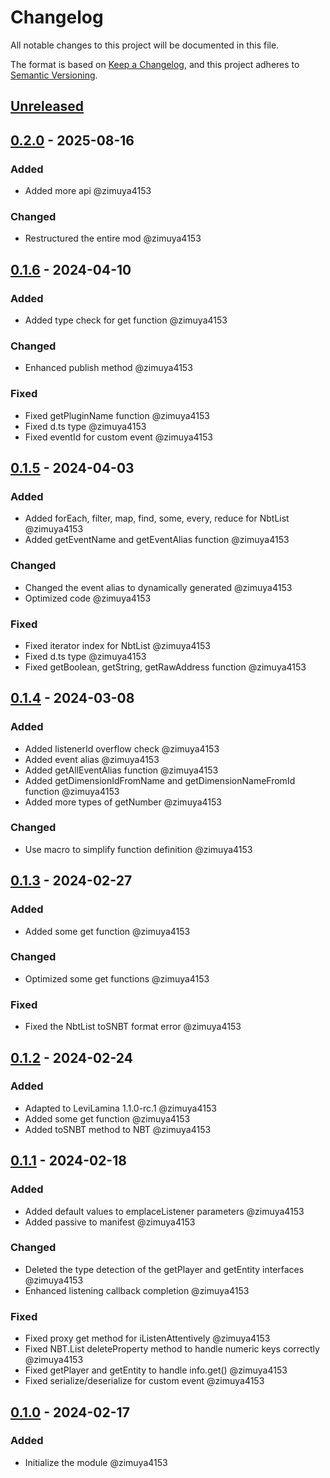 # Changelog

All notable changes to this project will be documented in this file.

The format is based on [Keep a Changelog](https://keepachangelog.com/en/1.0.0/),
and this project adheres to [Semantic Versioning](https://semver.org/spec/v2.0.0.html).

## [Unreleased]

## [0.2.0] - 2025-08-16

### Added

- Added more api @zimuya4153

### Changed

- Restructured the entire mod @zimuya4153

## [0.1.6] - 2024-04-10

### Added

- Added type check for get function @zimuya4153

### Changed

- Enhanced publish method @zimuya4153

### Fixed

- Fixed getPluginName function @zimuya4153
- Fixed d.ts type @zimuya4153
- Fixed eventId for custom event @zimuya4153

## [0.1.5] - 2024-04-03

### Added

- Added forEach, filter, map, find, some, every, reduce for NbtList @zimuya4153
- Added getEventName and getEventAlias function @zimuya4153

### Changed

- Changed the event alias to dynamically generated @zimuya4153
- Optimized code @zimuya4153

### Fixed

- Fixed iterator index for NbtList @zimuya4153
- Fixed d.ts type @zimuya4153
- Fixed getBoolean, getString, getRawAddress function @zimuya4153

## [0.1.4] - 2024-03-08

### Added

- Added listenerId overflow check @zimuya4153
- Added event alias @zimuya4153
- Added getAllEventAlias function @zimuya4153
- Added getDimensionIdFromName and getDimensionNameFromId function @zimuya4153
- Added more types of getNumber @zimuya4153

### Changed

- Use macro to simplify function definition @zimuya4153

## [0.1.3] - 2024-02-27

### Added

- Added some get function @zimuya4153

### Changed

- Optimized some get functions @zimuya4153

### Fixed

- Fixed the NbtList toSNBT format error @zimuya4153

## [0.1.2] - 2024-02-24

### Added

- Adapted to LeviLamina 1.1.0-rc.1 @zimuya4153
- Added some get function @zimuya4153
- Added toSNBT method to NBT @zimuya4153

## [0.1.1] - 2024-02-18

### Added

- Added default values to emplaceListener parameters @zimuya4153
- Added passive to manifest @zimuya4153

### Changed

- Deleted the type detection of the getPlayer and getEntity interfaces @zimuya4153
- Enhanced listening callback completion @zimuya4153

### Fixed

- Fixed proxy get method for iListenAttentively @zimuya4153
- Fixed NBT.List deleteProperty method to handle numeric keys correctly @zimuya4153
- Fixed getPlayer and getEntity to handle info.get() @zimuya4153
- Fixed serialize/deserialize for custom event @zimuya4153

## [0.1.0] - 2024-02-17

### Added

- Initialize the module @zimuya4153

[Unreleased]: https://github.com/MiracleForest/iListenAttentively-LseExport/compare/v0.2.0...HEAD
[0.2.0]: https://github.com/MiracleForest/iListenAttentively-LseExport/compare/v0.1.6...v0.2.0
[0.1.6]: https://github.com/MiracleForest/iListenAttentively-LseExport/compare/v0.1.5...v0.1.6
[0.1.5]: https://github.com/MiracleForest/iListenAttentively-LseExport/compare/v0.1.4...v0.1.5
[0.1.4]: https://github.com/MiracleForest/iListenAttentively-LseExport/compare/v0.1.3...v0.1.4
[0.1.3]: https://github.com/MiracleForest/iListenAttentively-LseExport/compare/v0.1.2...v0.1.3
[0.1.2]: https://github.com/MiracleForest/iListenAttentively-LseExport/compare/v0.1.1...v0.1.2
[0.1.1]: https://github.com/MiracleForest/iListenAttentively-LseExport/compare/v0.1.0...v0.1.1
[0.1.0]: https://github.com/MiracleForest/iListenAttentively-LseExport/releases/tag/v0.1.0
